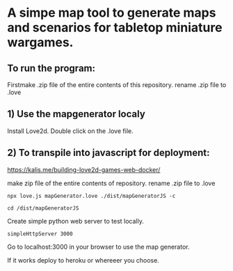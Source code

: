 # A simpe map tool to generate maps and scenarios for tabletop miniature wargames.

## To run the program:

Firstmake .zip file of the entire contents of this repository.
rename .zip file to .love

## 1) Use the mapgenerator localy

Install Love2d.
Double click on the .love file.

## 2) To transpile into javascript for deployment:

https://kalis.me/building-love2d-games-web-docker/

make zip file of the entire contents of repository.
rename .zip file to .love

```
npx love.js mapGenerator.love ./dist/mapGeneratorJS -c
```
```
cd /dist/mapGeneratorJS
```
Create simple python web server to test locally.
```
simpleHttpServer 3000
```
Go to localhost:3000 in your browser to use the map generator.

If it works deploy to heroku or whereeer you choose.
